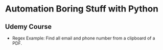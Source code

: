 # Automation Boring Stuff with Python
## Udemy Course

* Regex Example: Find all email and phone number from a clipboard of a PDF.
